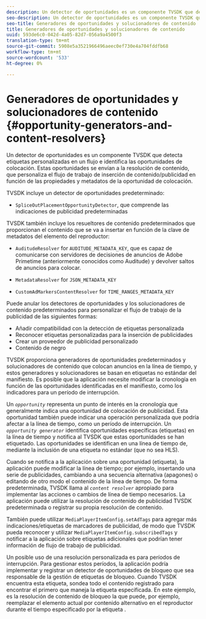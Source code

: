 ```yaml
---
description: Un detector de oportunidades es un componente TVSDK que detecta etiquetas personalizadas en un flujo e identifica las oportunidades de colocación. Estas oportunidades se envían a la resolución de contenido, que personaliza el flujo de trabajo de inserción de contenido/publicidad en función de las propiedades y metadatos de la oportunidad de colocación.
seo-description: Un detector de oportunidades es un componente TVSDK que detecta etiquetas personalizadas en un flujo e identifica las oportunidades de colocación. Estas oportunidades se envían a la resolución de contenido, que personaliza el flujo de trabajo de inserción de contenido/publicidad en función de las propiedades y metadatos de la oportunidad de colocación.
seo-title: Generadores de oportunidades y solucionadores de contenido
title: Generadores de oportunidades y solucionadores de contenido
uuid: 593de6c0-042d-4a05-82d7-056a9a4500f3
translation-type: tm+mt
source-git-commit: 5908e5a3521966496aeec0ef730e4a704fddfb68
workflow-type: tm+mt
source-wordcount: '533'
ht-degree: 0%

---
```



# Generadores de oportunidades y solucionadores de contenido {#opportunity-generators-and-content-resolvers}

Un detector de oportunidades es un componente TVSDK que detecta etiquetas personalizadas en un flujo e identifica las oportunidades de colocación. Estas oportunidades se envían a la resolución de contenido, que personaliza el flujo de trabajo de inserción de contenido/publicidad en función de las propiedades y metadatos de la oportunidad de colocación.

TVSDK incluye un detector de oportunidades predeterminado:

* `SpliceOutPlacementOpportunityDetector`, que comprende las indicaciones de publicidad predeterminadas

TVSDK también incluye los resueltores de contenido predeterminados que proporcionan el contenido que se va a insertar en función de la clave de metadatos del elemento del reproductor:

* `AuditudeResolver` for  `AUDITUDE_METADATA_KEY`, que es capaz de comunicarse con servidores de decisiones de anuncios de Adobe Primetime (anteriormente conocidos como Auditude) y devolver saltos de anuncios para colocar.

* `MetadataResolver` for  `JSON_METADATA_KEY`

* `CustomAdMarkersContentResolver` for  `TIME_RANGES_METADATA_KEY`

Puede anular los detectores de oportunidades y los solucionadores de contenido predeterminados para personalizar el flujo de trabajo de la publicidad de las siguientes formas:

* Añadir compatibilidad con la detección de etiquetas personalizada
* Reconocer etiquetas personalizadas para la inserción de publicidades
* Crear un proveedor de publicidad personalizado
* Contenido de negro

TVSDK proporciona generadores de oportunidades predeterminados y solucionadores de contenido que colocan anuncios en la línea de tiempo, y estos generadores y solucionadores se basan en etiquetas no estándar del manifiesto. Es posible que la aplicación necesite modificar la cronología en función de las oportunidades identificadas en el manifiesto, como los indicadores para un período de interrupción.

Un *`opportunity`* representa un punto de interés en la cronología que generalmente indica una oportunidad de colocación de publicidad. Esta oportunidad también puede indicar una operación personalizada que podría afectar a la línea de tiempo, como un período de interrupción. Un *`opportunity generator`* identifica oportunidades específicas (etiquetas) en la línea de tiempo y notifica al TVSDK que estas oportunidades se han etiquetado. Las oportunidades se identifican en una línea de tiempo de, mediante la inclusión de una etiqueta no estándar (que no sea HLS).

Cuando se notifica a la aplicación sobre una oportunidad (etiqueta), la aplicación puede modificar la línea de tiempo; por ejemplo, insertando una serie de publicidades, cambiando a una secuencia alternativa (apagones) o editando de otro modo el contenido de la línea de tiempo. De forma predeterminada, TVSDK llama al *`content resolver`* apropiado para implementar las acciones o cambios de línea de tiempo necesarios. La aplicación puede utilizar la resolución de contenido de publicidad TVSDK predeterminada o registrar su propia resolución de contenido.

También puede utilizar `MediaPlayerItemConfig.setAdTags` para agregar más indicaciones/etiquetas de marcadores de publicidad, de modo que TVSDK pueda reconocer y utilizar `MediaPlayerItemConfig.subscribedTags` y notificar a la aplicación sobre etiquetas adicionales que podrían tener información de flujo de trabajo de publicidad.

Un posible uso de una resolución personalizada es para períodos de interrupción. Para gestionar estos períodos, la aplicación podría implementar y registrar un detector de oportunidades de bloqueo que sea responsable de la gestión de etiquetas de bloqueo. Cuando TVSDK encuentra esta etiqueta, sondea todo el contenido registrado para encontrar el primero que maneja la etiqueta especificada. En este ejemplo, es la resolución de contenido de bloqueo la que puede, por ejemplo, reemplazar el elemento actual por contenido alternativo en el reproductor durante el tiempo especificado por la etiqueta .
